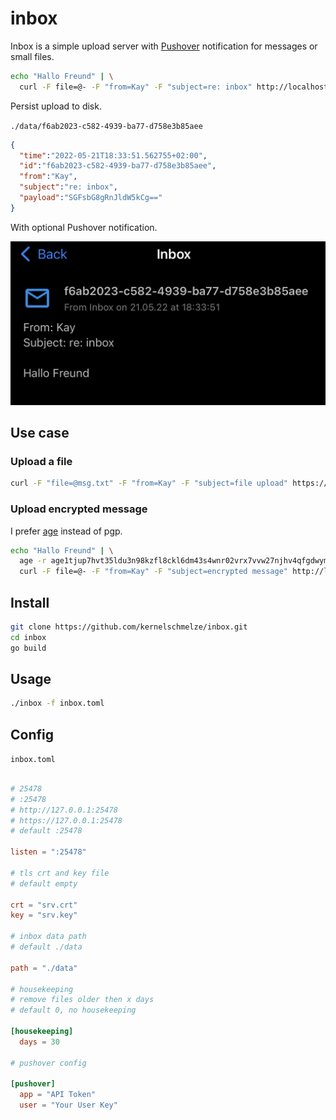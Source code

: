 # inbox

Inbox is a simple upload server with [Pushover](https://pushover.net/) notification for messages or small files.  

``` bash
echo "Hallo Freund" | \
  curl -F file=@- -F "from=Kay" -F "subject=re: inbox" http://localhost:25478/inbox
```

Persist upload to disk.  

`./data/f6ab2023-c582-4939-ba77-d758e3b85aee`

``` json
{
  "time":"2022-05-21T18:33:51.562755+02:00",
  "id":"f6ab2023-c582-4939-ba77-d758e3b85aee",
  "from":"Kay",
  "subject":"re: inbox",
  "payload":"SGFsbG8gRnJldW5kCg=="
}

```

With optional Pushover notification.  

![](screenshot/screenshot1.jpeg)

## Use case

### Upload a file

```bash
curl -F "file=@msg.txt" -F "from=Kay" -F "subject=file upload" https://127.0.0.1:12345/inbox
```

### Upload encrypted message

I prefer [age](https://github.com/FiloSottile/age) instead of pgp.

``` bash
echo "Hallo Freund" | \
  age -r age1tjup7hvt35ldu3n98kzfl8ckl6dm43s4wnr02vrx7vvw27njhv4qfgdwym -a -o - | \
  curl -F file=@- -F "from=Kay" -F "subject=encrypted message" http://localhost:25478/inbox

``` 



## Install

```bash
git clone https://github.com/kernelschmelze/inbox.git
cd inbox
go build
```

## Usage

``` bash
./inbox -f inbox.toml
```

## Config

`inbox.toml`  

``` toml

# 25478
# :25478
# http://127.0.0.1:25478
# https://127.0.0.1:25478
# default :25478

listen = ":25478"

# tls crt and key file
# default empty

crt = "srv.crt"
key = "srv.key"

# inbox data path
# default ./data

path = "./data"

# housekeeping
# remove files older then x days
# default 0, no housekeeping

[housekeeping]
  days = 30

# pushover config

[pushover]
  app = "API Token"
  user = "Your User Key"
  
```


